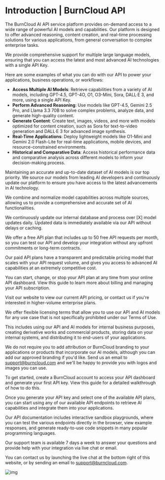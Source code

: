 # Introduction | BurnCloud API

The BurnCloud AI API service platform provides on-demand access to a wide range of powerful AI models and capabilities. Our platform is designed to offer advanced reasoning, content creation, and real-time processing solutions for various applications, from general conversation to complex enterprise tasks.

We provide comprehensive support for multiple large language models, ensuring that you can access the latest and most advanced AI technologies with a single API Key.

Here are some examples of what you can do with our API to power your applications, business operations, or workflows:

- **Access Multiple AI Models**: Retrieve capabilities from a variety of AI models, including GPT-4.5, GPT-4O, O1, O3-Mini, Sora, DALL·E 3, and more, using a single API Key.
- **Perform Advanced Reasoning**: Use models like GPT-4.5, Gemini 2.5 Pro, and Llama 3.3 70B to solve complex problems, analyze data, and generate high-quality content.
- **Generate Content**: Create text, images, videos, and more with models optimized for content creation, such as Sora for text-to-video generation and DALL·E 3 for advanced image synthesis.
- **Real-Time Applications**: Deploy lightweight models like O1-Mini and Gemini 2.0 Flash-Lite for real-time applications, mobile devices, and resource-constrained environments.
- **Historical and Comparative Data**: Access historical performance data and comparative analysis across different models to inform your decision-making process.

Maintaining an accurate and up-to-date dataset of AI models is our top priority. We source our models from leading AI developers and continuously update our platform to ensure you have access to the latest advancements in AI technology.

We combine and normalize model capabilities across multiple sources, allowing us to provide a comprehensive and accurate set of AI functionalities.

We continuously update our internal database and process over [X] model updates daily. Updated data is immediately available via our API without delays or caching.

We offer a free API plan that includes up to 50 free API requests per month, so you can test our API and develop your integration without any upfront commitments or long-term contracts.

Our paid API plans have a transparent and predictable pricing model that scales with your API request volume, and gives you access to advanced AI capabilities at an extremely competitive cost.

You can start, change, or stop your API plan at any time from your online API dashboard. View this guide to learn more about billing and managing your API subscription.

Visit our website to view our current API pricing, or contact us if you're interested in higher-volume enterprise plans.

We offer flexible licensing terms that allow you to use our API and AI models for any use case that is not specifically prohibited under our Terms of Use.

This includes using our API and AI models for internal business purposes, creating derivative works and commercial products, storing data on your internal systems, and distributing it to end-users of your applications.

We do not require you to add attribution or BurnCloud branding to your applications or products that incorporate our AI models, although you can add our approved branding if you'd like. Send us an email to support@burncloud.com and we'll be happy to provide you with logos and images you can use.

To get started, create a BurnCloud account to access your API dashboard and generate your first API key. View this guide for a detailed walkthrough of how to do this.

Once you generate your API key and select one of the available API plans, you can start using any of our available API endpoints to retrieve AI capabilities and integrate them into your applications.

Our API documentation includes interactive sandbox playgrounds, where you can test the various endpoints directly in the browser, view example responses, and generate ready-to-use code snippets in many popular programming languages.

Our support team is available 7 days a week to answer your questions and provide help with your integration via live chat or email.

You can contact us by launching the live chat at the bottom right of this website, or by sending an email to support@burncloud.com.

![img](https://burncloud.com/logo.png)